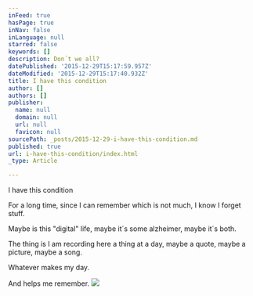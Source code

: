 ```yaml
---
inFeed: true
hasPage: true
inNav: false
inLanguage: null
starred: false
keywords: []
description: Don´t we all?
datePublished: '2015-12-29T15:17:59.957Z'
dateModified: '2015-12-29T15:17:40.932Z'
title: I have this condition
author: []
authors: []
publisher:
  name: null
  domain: null
  url: null
  favicon: null
sourcePath: _posts/2015-12-29-i-have-this-condition.md
published: true
url: i-have-this-condition/index.html
_type: Article

---
```

I have this condition

For a long time, since I can remember which is not much, I know I forget stuff.

Maybe is this "digital" life, maybe it´s some alzheimer, maybe it´s both.

The thing is I am recording here a thing at a day, maybe a quote, maybe a picture, maybe a song.

Whatever makes my day.

And helps me remember.
![](https://the-grid-user-content.s3-us-west-2.amazonaws.com/6cc728f9-ca3d-466b-9643-ea36b15da9d8.gif)